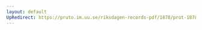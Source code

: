 ```yaml
---
layout: default
UpRedirect: https://pruto.im.uu.se/riksdagen-records-pdf/1878/prot-1878--fk--022/prot-1878--fk--022_000.pdf
---
```


